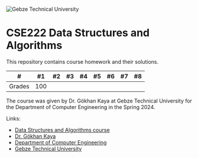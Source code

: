 
![Gebze Technical University](https://abl.gtu.edu.tr/html/mobil/gtu_logo_en_500.png)
# CSE222 Data Structures and Algorithms

This repository contains course homework and their solutions.

| #      	| #1  	| #2  	| #3 	| #4  	| #5  	| #6 	| #7    |  #8   |
|--------	|-----	|-----	|----	|-----	|-----	|------	|------	|-------|
| Grades 	| 100   |  		| 		|     	|    	|      	|      	|		|

The course was given by Dr. Gökhan Kaya at Gebze Technical University for the Department of Computer Engineering in the Spring 2024.

Links:
* [Data Structures and Algorithms course](https://abl.gtu.edu.tr/ects/?duzey=ucuncu&modul=ders_bilgi_formu&dno=B%C4%B0L%20222&tip=lisans&bolum=104&dil=en)
* [Dr. Gökhan Kaya](https://www.gtu.edu.tr/tr/personel/98/171042551/display.aspx)
* [Department of Computer Engineering](https://www.gtu.edu.tr/kategori/91/3/bilgisayar-muhendisligi.aspx?languageId=2)
* [Gebze Technical University](https://www.gtu.edu.tr/?languageId=2)